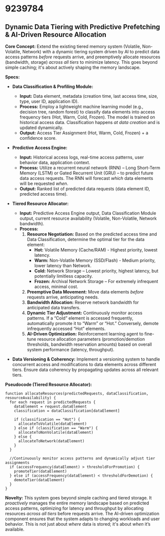 # 9239784

## Dynamic Data Tiering with Predictive Prefetching & AI-Driven Resource Allocation

**Core Concept:** Extend the existing tiered memory system (Volatile, Non-Volatile, Network) with a dynamic tiering system driven by AI to predict data access patterns *before* requests arrive, and preemptively allocate resources (bandwidth, storage) *across all tiers* to minimize latency.  This goes beyond simple caching; it's about actively shaping the memory landscape.

**Specs:**

*   **Data Classification & Profiling Module:**
    *   **Input:** Data element, metadata (creation time, last access time, size, type, user ID, application ID).
    *   **Process:** Employ a lightweight machine learning model (e.g., decision tree, random forest) to classify data elements into access frequency tiers (Hot, Warm, Cold, Frozen).  The model is trained on historical access data.  Classification happens *at data creation* and is updated dynamically.
    *   **Output:**  Access Tier Assignment (Hot, Warm, Cold, Frozen) + a confidence score.

*   **Predictive Access Engine:**
    *   **Input:** Historical access logs, real-time access patterns, user behavior data, application context.
    *   **Process:** Utilize a recurrent neural network (RNN) – Long Short-Term Memory (LSTM) or Gated Recurrent Unit (GRU) – to predict future data access requests. The RNN will forecast *which* data elements will be requested *when*.
    *   **Output:** Ranked list of predicted data requests (data element ID, predicted access time).

*   **Tiered Resource Allocator:**
    *   **Input:** Predictive Access Engine output, Data Classification Module output, current resource availability (Volatile, Non-Volatile, Network bandwidth).
    *   **Process:**
        1.  **Resource Negotiation:** Based on the predicted access time and Data Classification, determine the optimal tier for the data element:
            *   **Hot:** Volatile Memory (Cache/RAM) - Highest priority, lowest latency.
            *   **Warm:** Non-Volatile Memory (SSD/Flash) - Medium priority, lower latency than Network.
            *   **Cold:** Network Storage – Lowest priority, highest latency, but potentially limitless capacity.
            *   **Frozen:** Archival Network Storage –  For extremely infrequent access, minimal cost.
        2.  **Preemptive Data Movement:**  Move data elements *before* requests arrive, anticipating needs.
        3.  **Bandwidth Allocation:** Reserve network bandwidth for anticipated data transfers.
        4. **Dynamic Tier Adjustment:** Continuously monitor access patterns. If a “Cold” element is accessed frequently, automatically promote it to “Warm” or “Hot.” Conversely, demote infrequently accessed “Hot” elements.
        5.  **AI-Driven Optimization:** Reinforcement learning agent to fine-tune resource allocation parameters (promotion/demotion thresholds, bandwidth reservation amounts) based on overall system performance (latency, throughput).

*   **Data Versioning & Coherency:** Implement a versioning system to handle concurrent access and modifications to data elements across different tiers. Ensure data coherency by propagating updates across all relevant tiers.

**Pseudocode (Tiered Resource Allocator):**

```
function allocateResources(predictedRequests, dataClassification, resourceAvailability) {
  for each request in predictedRequests {
    dataElement = request.dataElement
    classification = dataClassification[dataElement]

    if (classification == "Hot") {
      allocateToVolatile(dataElement)
    } else if (classification == "Warm") {
      allocateToNonVolatile(dataElement)
    } else {
      allocateToNetwork(dataElement)
    }
  }

  //Continuously monitor access patterns and dynamically adjust tier assignments
  if (accessFrequency(dataElement) > thresholdForPromotion) {
    promoteTier(dataElement)
  } else if (accessFrequency(dataElement) < thresholdForDemotion) {
    demoteTier(dataElement)
  }
}
```

**Novelty:** This system goes beyond simple caching and tiered storage. It *proactively* manages the entire memory landscape based on predicted access patterns, optimizing for latency and throughput by allocating resources *across all tiers* before requests arrive.  The AI-driven optimization component ensures that the system adapts to changing workloads and user behavior. This is not just about *where* data is stored; it's about *when* it’s available.